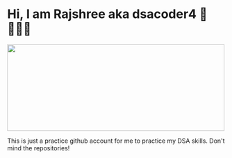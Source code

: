 # Hi, I am Rajshree aka dsacoder4 📔👩🏻‍💻

<img src="https://static.vecteezy.com/system/resources/previews/003/815/991/original/female-programmer-doing-software-coding-free-vector.jpg" width="500" height="200" />

This is just a practice github account for me to practice my DSA skills. 
Don't mind the repositories!
<!---
dsacoder4/dsacoder4 is a ✨ special ✨ repository because its `README.md` (this file) appears on your GitHub profile.
You can click the Preview link to take a look at your changes.
--->

